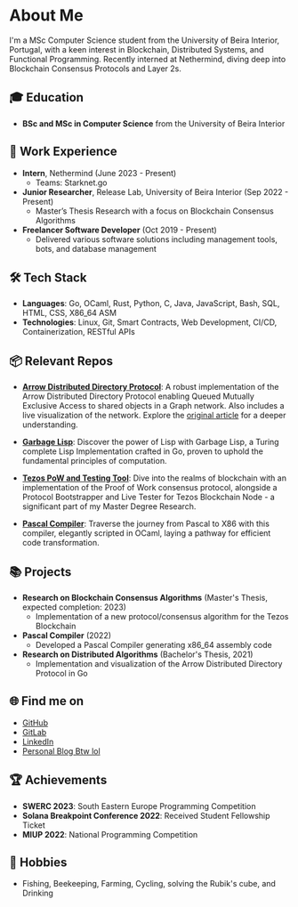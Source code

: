 # About Me

I'm a MSc Computer Science student from the University of Beira Interior, Portugal, with a keen interest in Blockchain, Distributed Systems, and Functional Programming. 
Recently interned at Nethermind, diving deep into Blockchain Consensus Protocols and Layer 2s.

## 🎓 Education
- **BSc and MSc in Computer Science** from the University of Beira Interior 

## 💼 Work Experience
- **Intern**, Nethermind (June 2023 - Present)
  - Teams: Starknet.go
- **Junior Researcher**, Release Lab, University of Beira Interior (Sep 2022 - Present)
  - Master’s Thesis Research with a focus on Blockchain Consensus Algorithms
- **Freelancer Software Developer** (Oct 2019 - Present)
  - Delivered various software solutions including management tools, bots, and database management

## 🛠️ Tech Stack
- **Languages**: Go, OCaml, Rust, Python, C, Java, JavaScript, Bash, SQL, HTML, CSS, X86_64 ASM
- **Technologies**: Linux, Git, Smart Contracts, Web Development, CI/CD, Containerization, RESTful APIs

## 📦 Relevant Repos

- **[Arrow Distributed Directory Protocol](https://github.com/Gabulhas/Arrow-Distributed-Directory-Protocol)**: A robust implementation of the Arrow Distributed Directory Protocol enabling Queued Mutually Exclusive Access to shared objects in a Graph network. Also includes a live visualization of the network.
Explore the [original article](https://cs.brown.edu/~mph/DemmerH98/disc.pdf) for a deeper understanding.

- **[Garbage Lisp](https://github.com/Gabulhas/Garbage-Lisp)**: Discover the power of Lisp with Garbage Lisp, a Turing complete Lisp Implementation crafted in Go, proven to uphold the fundamental principles of computation.

- **[Tezos PoW and Testing Tool](https://github.com/Gabulhas/Tezos-PoW-and-Testing-Tool)**: Dive into the realms of blockchain with an implementation of the Proof of Work consensus protocol, alongside a Protocol Bootstrapper and Live Tester for Tezos Blockchain Node - a significant part of my Master Degree Research.

- **[Pascal Compiler](https://github.com/Gabulhas/Pascal-Compiler)**: Traverse the journey from Pascal to X86 with this compiler, elegantly scripted in OCaml, laying a pathway for efficient code transformation.


## 📚 Projects
- **Research on Blockchain Consensus Algorithms** (Master's Thesis, expected completion: 2023)
  - Implementation of a new protocol/consensus algorithm for the Tezos Blockchain
- **Pascal Compiler** (2022)
  - Developed a Pascal Compiler generating x86_64 assembly code
- **Research on Distributed Algorithms** (Bachelor's Thesis, 2021)
  - Implementation and visualization of the Arrow Distributed Directory Protocol in Go

## 🌐 Find me on
- [GitHub](https://github.com/Gabulhas)
- [GitLab](https://gitlab.com/Gabulhas)
- [LinkedIn](https://www.linkedin.com/in/guilhermelopes-670753218)
- [Personal Blog Btw lol](https://jamusti.co)

## 🏆 Achievements
- **SWERC 2023**: South Eastern Europe Programming Competition
- **Solana Breakpoint Conference 2022**: Received Student Fellowship Ticket
- **MIUP 2022**: National Programming Competition

## 🎣 Hobbies
- Fishing, Beekeeping, Farming, Cycling, solving the Rubik's cube, and Drinking

